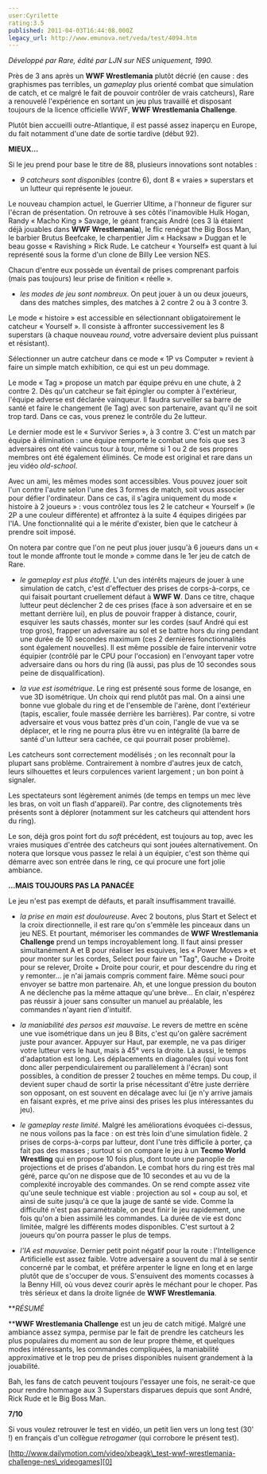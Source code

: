 ```yaml
---
user:Cyrilette
rating:3.5
published: 2011-04-03T16:44:08.000Z
legacy_url: http://www.emunova.net/veda/test/4094.htm
---
```

_Développé par Rare, édité par LJN sur NES uniquement, 1990\._  

  

Près de 3 ans après un **WWF Wrestlemania** plutôt décrié (en cause : des graphismes pas terribles, un _gameplay_ plus orienté combat que simulation de catch, et ce malgré le fait de pouvoir contrôler de vrais catcheurs), Rare a renouvelé l'expérience en sortant un jeu plus travaillé et disposant toujours de la licence officielle WWF, **WWF Wrestlemania Challenge**.  

  

Plutôt bien accueilli outre-Atlantique, il est passé assez inaperçu en Europe, du fait notamment d'une date de sortie tardive (début 92).  

  

**MIEUX...**  

Si le jeu prend pour base le titre de 88, plusieurs innovations sont notables :  

  

- _9 catcheurs sont disponibles_ (contre 6), dont 8 « vraies » superstars et un lutteur qui représente le joueur.  

Le nouveau champion actuel, le Guerrier Ultime, a l'honneur de figurer sur l'écran de présentation. On retrouve à ses côtés l'inamovible Hulk Hogan, Randy « Macho King » Savage, le géant français André (ces 3 là étaient déjà jouables dans **WWF Wrestlemania**), le flic renégat the Big Boss Man, le barbier Brutus Beefcake, le charpentier Jim « Hacksaw » Duggan et le beau gosse « Ravishing » Rick Rude. Le catcheur « Yourself» est quant à lui représenté sous la forme d'un clone de Billy Lee version NES.  

Chacun d'entre eux possède un éventail de prises comprenant parfois (mais pas toujours) leur prise de finition « réelle ».  

  

- _les modes de jeu sont nombreux_. On peut jouer à un ou deux joueurs, dans des matches simples, des matches à 2 contre 2 ou à 3 contre 3\.  

Le mode « histoire » est accessible en sélectionnant obligatoirement le catcheur « Yourself ». Il consiste à affronter successivement les 8 superstars (à chaque nouveau _round_, votre adversaire devient plus puissant et résistant).  

Sélectionner un autre catcheur dans ce mode « 1P vs Computer » revient à faire un simple match exhibition, ce qui est un peu dommage.  

Le mode « Tag » propose un match par équipe prévu en une chute, à 2 contre 2\. Dès qu'un catcheur se fait épingler ou compter à l'extérieur, l'équipe adverse est déclarée vainqueur. Il faudra surveiller sa barre de santé et faire le changement (le Tag) avec son partenaire, avant qu'il ne soit trop tard. Dans ce cas, vous prenez le contrôle du 2e lutteur.  

Le dernier mode est le « Survivor Series », à 3 contre 3\. C'est un match par équipe à élimination : une équipe remporte le combat une fois que ses 3 adversaires ont été vaincus tour à tour, même si 1 ou 2 de ses propres membres ont été également éliminés. Ce mode est original et rare dans un jeu vidéo _old-school_.  

Avec un ami, les mêmes modes sont accessibles. Vous pouvez jouer soit l'un contre l'autre selon l'une des 3 formes de match, soit vous associer pour défier l'ordinateur. Dans ce cas, il s'agira uniquement du mode « histoire à 2 joueurs » : vous contrôlez tous les 2 le catcheur « Yourself » (le 2P a une couleur différente) et affrontez à la suite 4 équipes dirigées par l'IA. Une fonctionnalité qui a le mérite d'exister, bien que le catcheur à prendre soit imposé.  

On notera par contre que l'on ne peut plus jouer jusqu'à 6 joueurs dans un « tout le monde affronte tout le monde » comme dans le 1er jeu de catch de Rare.  

  

- _le _gameplay_ est plus étoffé_.  L'un des intérêts majeurs de jouer à une simulation de catch, c'est d'effectuer des prises de corps-à-corps, ce qui faisait pourtant cruellement défaut à **WWF W**. Dans ce titre, chaque lutteur peut déclencher 2 de ces prises (face à son adversaire et en se mettant derrière lui), en plus de pouvoir frapper à distance, courir, esquiver les sauts chassés, monter sur les cordes (sauf André qui est trop gros), frapper un adversaire au sol et se battre hors du ring pendant une durée de 10 secondes maximum (ces 2 dernières fonctionnalités sont également nouvelles). Il est même possible de faire intervenir votre équipier (contrôlé par le CPU pour l'occasion) en l'envoyant taper votre adversaire dans ou hors du ring (là aussi, pas plus de 10 secondes sous peine de disqualification).  

   

- _la vue est isométrique_.  Le ring est présenté sous forme de losange, en vue 3D isométrique. Un choix qui rend plutôt pas mal. On a ainsi une bonne vue globale du ring et de l'ensemble de l'arène, dont l'extérieur (tapis, escalier, foule massée derrière les barrières). Par contre, si votre adversaire et vous vous battez près d'un coin, l'angle de vue va se déplacer, et le ring ne pourra plus être vu en intégralité (la barre de santé d'un lutteur sera cachée, ce qui pourrait poser problème).  

Les catcheurs sont correctement modélisés ; on les reconnaît pour la plupart sans problème. Contrairement à nombre d'autres jeux de catch, leurs silhouettes et leurs corpulences varient largement ; un bon point à signaler.  

Les spectateurs sont légèrement animés (de temps en temps un mec lève les bras, on voit un flash d'appareil). Par contre, des clignotements très présents sont à déplorer (notamment sur les catcheurs qui attendent hors du ring).  

   

Le son, déjà gros point fort du _soft_ précédent, est toujours au top, avec les vraies musiques d'entrée des catcheurs qui sont jouées alternativement. On notera que lorsque vous passez le relai à un équipier, c'est son thème qui démarre avec son entrée dans le ring, ce qui procure une fort jolie ambiance.  

  

**...MAIS TOUJOURS PAS LA PANACÉE**  

Le jeu n'est pas exempt de défauts, et paraît insuffisamment travaillé.  

   

- _la prise en main est douloureuse_. Avec 2 boutons, plus Start et Select et la croix directionnelle, il est rare qu'on s'emmêle les pinceaux dans un jeu NES. Et pourtant, mémoriser les commandes de **WWF Wrestlemania Challenge** prend un temps incroyablement long. Il faut ainsi presser simultanément A et B pour réaliser les esquives, les « Power Moves » et pour monter sur les cordes, Select pour faire un "Tag", Gauche + Droite pour se relever, Droite + Droite pour courir, et pour descendre du ring et y remonter... je n'ai jamais compris comment faire. Même souci pour envoyer se battre mon partenaire. Ah, et une longue pression du bouton A ne déclenche pas la même attaque qu'une brève... En clair, n'espérez pas réussir à jouer sans consulter un manuel au préalable, les commandes n'ayant rien d'intuitif.  

   

- _la maniabilité des persos est mauvaise_. Le revers de mettre en scène une vue isométrique dans un jeu 8 Bits, c'est qu'on galère sacrément juste pour avancer. Appuyer sur Haut, par exemple, ne va pas diriger votre lutteur vers le haut, mais à 45° vers la droite. Là aussi, le temps d'adaptation est long. Les déplacements en diagonales (qui vous font donc aller perpendiculairement ou parallèlement à l'écran) sont possibles, à condition de presser 2 touches en même temps. Du coup, il devient super chaud de sortir la prise nécessitant d'être juste derrière son opposant, on est souvent en décalage avec lui (je n'y arrive jamais en faisant exprès, et me prive ainsi des prises les plus intéressantes du jeu).  

   

- _le _gameplay_ reste limité_. Malgré les améliorations évoquées ci-dessus, ne nous voilons pas la face : on est très loin d'une simulation fidèle. 2 prises de corps-à-corps par lutteur, dont l'une très difficile à porter, ça fait pas des masses ; surtout si on compare le jeu à un **Tecmo World Wrestling** qui en propose 10 fois plus, dont toute une panoplie de projections et de prises d'abandon. Le combat hors du ring est très mal géré, parce qu'on ne dispose que de 10 secondes et au vu de la complexité incroyable des commandes. On se rend compte assez vite qu'une seule technique est viable : projection au sol + coup au sol, et ainsi de suite jusqu'à ce que la jauge de santé se vide. Comme la difficulté n'est pas paramétrable, on peut finir le jeu rapidement, une fois qu'on a bien assimilé les commandes. La durée de vie est donc limitée, malgré les différents modes disponibles. C'est surtout à 2 joueurs qu'on pourra passer le plus de temps.  

   

- _l'IA est mauvaise_. Dernier petit point négatif pour la route : l'Intelligence Artificielle est assez faible. Votre adversaire a souvent du mal à se sentir concerné par le combat, et préfère arpenter le ligne en long et en large plutôt que de s'occuper de vous. S'ensuivent des moments cocasses à la Benny Hill, où vous devez courir après le méchant pour le choper. Pas très sérieux et dans la droite lignée de **WWF Wrestlemania**.  

  

**_RÉSUMÉ_  

****WWF Wrestlemania Challenge** est un jeu de catch mitigé. Malgré une ambiance assez sympa, permise par le fait de prendre les catcheurs les plus populaires du moment au son de leur propre thème, et quelques modes intéressants, les commandes compliquées, la maniabilité approximative et le trop peu de prises disponibles nuisent grandement à la jouabilité.  

Bah, les fans de catch peuvent toujours l'essayer une fois, ne serait-ce que pour rendre hommage aux 3 Superstars disparues depuis que sont André, Rick Rude et le Big Boss Man.  

  

**7/10**  

  

   

Si vous voulez retrouver le test en vidéo, un petit lien vers un long test (30' !) en français d'un collègue _retrogamer_ (qui corrobore le présent test).    

[http://www.dailymotion.com/video/xbeagk\_test-wwf-wrestlemania-challenge-nes\_videogames][0]

[0]: http://www.dailymotion.com/video/xbeagk_test-wwf-wrestlemania-challenge-nes_videogames